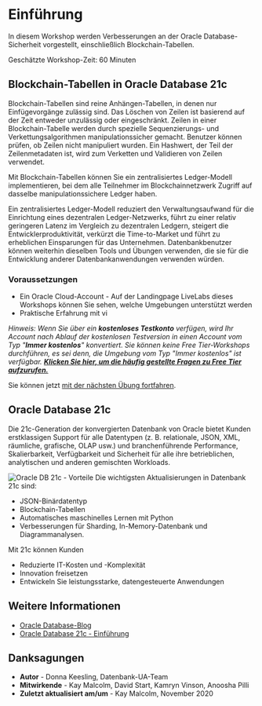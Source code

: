 # Einführung

In diesem Workshop werden Verbesserungen an der Oracle Database-Sicherheit vorgestellt, einschließlich Blockchain-Tabellen.

Geschätzte Workshop-Zeit: 60 Minuten

## Blockchain-Tabellen in Oracle Database 21c

Blockchain-Tabellen sind reine Anhängen-Tabellen, in denen nur Einfügevorgänge zulässig sind. Das Löschen von Zeilen ist basierend auf der Zeit entweder unzulässig oder eingeschränkt. Zeilen in einer Blockchain-Tabelle werden durch spezielle Sequenzierungs- und Verkettungsalgorithmen manipulationssicher gemacht. Benutzer können prüfen, ob Zeilen nicht manipuliert wurden. Ein Hashwert, der Teil der Zeilenmetadaten ist, wird zum Verketten und Validieren von Zeilen verwendet.

Mit Blockchain-Tabellen können Sie ein zentralisiertes Ledger-Modell implementieren, bei dem alle Teilnehmer im Blockchainnetzwerk Zugriff auf dasselbe manipulationssichere Ledger haben.

Ein zentralisiertes Ledger-Modell reduziert den Verwaltungsaufwand für die Einrichtung eines dezentralen Ledger-Netzwerks, führt zu einer relativ geringeren Latenz im Vergleich zu dezentralen Ledgern, steigert die Entwicklerproduktivität, verkürzt die Time-to-Market und führt zu erheblichen Einsparungen für das Unternehmen. Datenbankbenutzer können weiterhin dieselben Tools und Übungen verwenden, die sie für die Entwicklung anderer Datenbankanwendungen verwenden würden.

### Voraussetzungen

*   Ein Oracle Cloud-Account - Auf der Landingpage LiveLabs dieses Workshops können Sie sehen, welche Umgebungen unterstützt werden
*   Praktische Erfahrung mit vi

_Hinweis: Wenn Sie über ein **kostenloses Testkonto** verfügen, wird Ihr Account nach Ablauf der kostenlosen Testversion in einen Account vom Typ "**Immer kostenlos**" konvertiert. Sie können keine Free Tier-Workshops durchführen, es sei denn, die Umgebung vom Typ "Immer kostenlos" ist verfügbar. **[Klicken Sie hier, um die häufig gestellte Fragen zu Free Tier aufzurufen.](https://www.oracle.com/cloud/free/faq.html)**_

Sie können jetzt [mit der nächsten Übung fortfahren](#next).

## Oracle Database 21c

Die 21c-Generation der konvergierten Datenbank von Oracle bietet Kunden erstklassigen Support für alle Datentypen (z. B. relationale, JSON, XML, räumliche, grafische, OLAP usw.) und branchenführende Performance, Skalierbarkeit, Verfügbarkeit und Sicherheit für alle ihre betrieblichen, analytischen und anderen gemischten Workloads.

![Oracle DB 21c - Vorteile](images/21c-support.png "Oracle DB 21c - Vorteile") Die wichtigsten Aktualisierungen in Datenbank 21c sind:

*   JSON-Binärdatentyp
*   Blockchain-Tabellen
*   Automatisches maschinelles Lernen mit Python
*   Verbesserungen für Sharding, In-Memory-Datenbank und Diagrammanalysen.

Mit 21c können Kunden

*   Reduzierte IT-Kosten und -Komplexität
*   Innovation freisetzen
*   Entwickeln Sie leistungsstarke, datengesteuerte Anwendungen

## Weitere Informationen

*   [Oracle Database-Blog](http://blogs.oracle.com/database)
*   [Oracle Database 21c - Einführung](https://blogs.oracle.com/database/introducing-oracle-database-21c)

## Danksagungen

*   **Autor** - Donna Keesling, Datenbank-UA-Team
*   **Mitwirkende** - Kay Malcolm, David Start, Kamryn Vinson, Anoosha Pilli
*   **Zuletzt aktualisiert am/um** - Kay Malcolm, November 2020